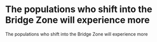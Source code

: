 # The populations who shift into the Bridge Zone will experience more

The populations who shift into the Bridge Zone will experience more